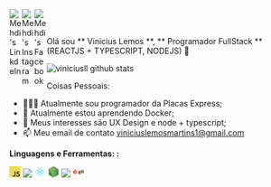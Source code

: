 <a href="https://www.linkedin.com/in/vinicius-lemos-0401381a0/">
  <img align="left" alt="Mehdi's LinkdeIn" width="22px" src="https://cdn.jsdelivr.net/npm/simple-icons@v3/icons/linkedin.svg" />
</a>
<a href="https://www.instagram.com/_saturnboy/">
  <img align="left" alt="Mehdi's Instagram" width="22px" src="https://cdn.jsdelivr.net/npm/simple-icons@v3/icons/instagram.svg" />
</a>
<a href="https://www.facebook.com/profile.php?id=100003654447438">
  <img align="left" alt="Mehdi's Facebook" width="22px" src="https://cdn.jsdelivr.net/npm/simple-icons@v3/icons/facebook.svg" />
</a>

<br />
<br />

Olá sou ** Vinicius Lemos **, ** Programador FullStack ** (REACTJS + TYPESCRIPT, NODEJS) **🚀**

![viniciusll github stats](https://github-readme-stats.vercel.app/api?username=viniciusll&show_icons=true&theme=tokyonight&include_all_commits=true)

Coisas Pessoais:

- 👨🏽‍💻 Atualmente sou programador da Placas Express;
- 🌱 Atualmente estou aprendendo Docker; 
- 🤔 Meus interesses são UX Design e node + typescript;
- 📫 Meu email de contato viniciuslemosmartins1@gmail.com


**Linguagens e Ferramentas: :**  

<code><img height="20" src="https://raw.githubusercontent.com/github/explore/80688e429a7d4ef2fca1e82350fe8e3517d3494d/topics/javascript/javascript.png"></code>
<code><img height="20" src="https://miro.medium.com/max/816/1*mn6bOs7s6Qbao15PMNRyOA.png"></code>
<code><img height="20" src="https://raw.githubusercontent.com/github/explore/80688e429a7d4ef2fca1e82350fe8e3517d3494d/topics/react/react.png"></code>
<code><img height="20" src="https://raw.githubusercontent.com/github/explore/80688e429a7d4ef2fca1e82350fe8e3517d3494d/topics/nodejs/nodejs.png"></code>
<code><img height="20" src="https://miro.medium.com/max/780/1*Rmc568knYGLn7kJ3B97WUQ.png"></code>
<code><img height="20" src="https://raw.githubusercontent.com/github/explore/80688e429a7d4ef2fca1e82350fe8e3517d3494d/topics/git/git.png"></code>
